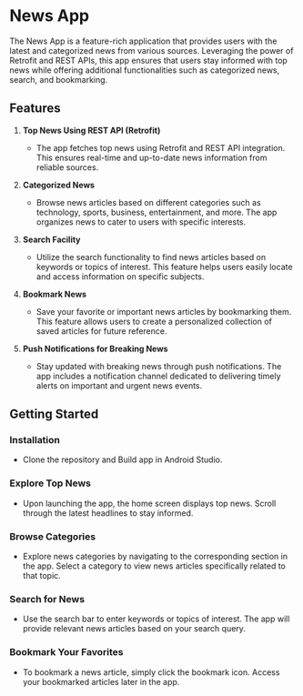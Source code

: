 # News App

The News App is a feature-rich application that provides users with the latest and categorized news from various sources. Leveraging the power of Retrofit and REST APIs, this app ensures that users stay informed with top news while offering additional functionalities such as categorized news, search, and bookmarking.

## Features

1. **Top News Using REST API (Retrofit)**
    - The app fetches top news using Retrofit and REST API integration. This ensures real-time and up-to-date news information from reliable sources.

2. **Categorized News**
    - Browse news articles based on different categories such as technology, sports, business, entertainment, and more. The app organizes news to cater to users with specific interests.

3. **Search Facility**
    - Utilize the search functionality to find news articles based on keywords or topics of interest. This feature helps users easily locate and access information on specific subjects.

4. **Bookmark News**
    - Save your favorite or important news articles by bookmarking them. This feature allows users to create a personalized collection of saved articles for future reference.

5. **Push Notifications for Breaking News**
    - Stay updated with breaking news through push notifications. The app includes a notification channel dedicated to delivering timely alerts on important and urgent news events.

## Getting Started

### Installation

- Clone the repository and Build app in Android Studio.

### Explore Top News

- Upon launching the app, the home screen displays top news. Scroll through the latest headlines to stay informed.

### Browse Categories

- Explore news categories by navigating to the corresponding section in the app. Select a category to view news articles specifically related to that topic.

### Search for News

- Use the search bar to enter keywords or topics of interest. The app will provide relevant news articles based on your search query.

### Bookmark Your Favorites

- To bookmark a news article, simply click the bookmark icon. Access your bookmarked articles later in the app.






